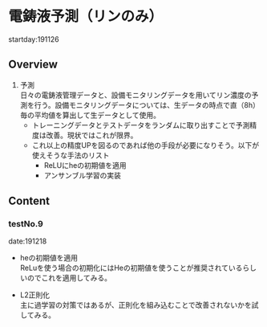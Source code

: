 # 電鋳液予測（リンのみ）

startday:191126

## Overview

1. 予測  
    日々の電鋳液管理データと、設備モニタリングデータを用いてリン濃度の予測を行う。設備モニタリングデータについては、生データの時点で直（8h）毎の平均値を算出して生データとして使用。
    - トレーニングデータとテストデータをランダムに取り出すことで予測精度は改善。現状ではこれが限界。
    - これ以上の精度UPを図るのであれば他の手段が必要になりそう。以下が使えそうな手法のリスト
        - ReLUにheの初期値を適用
        - アンサンブル学習の実装

## Content

### testNo.9

date:191218

- heの初期値を適用  
    ReLuを使う場合の初期化にはHeの初期値を使うことが推奨されているらしいのでこれを適用してみる。

- L2正則化  
    主に過学習の対策ではあるが、正則化を組み込むことで改善されないかを試してみる。
